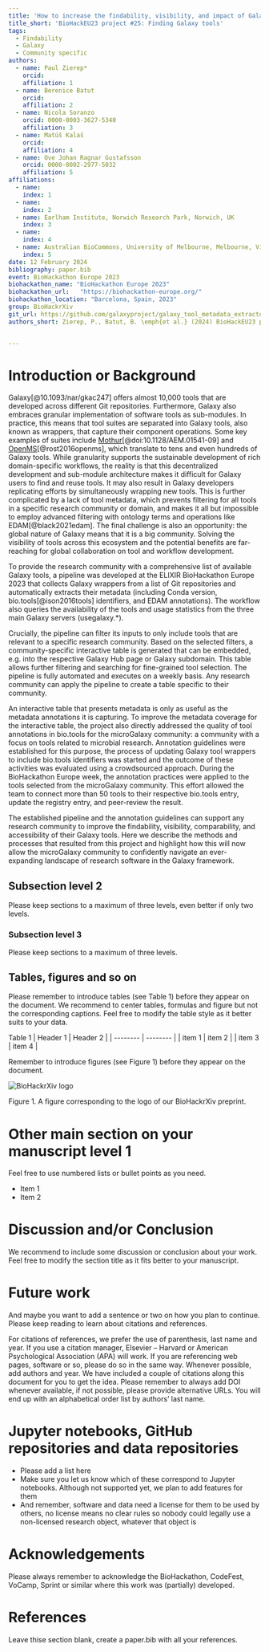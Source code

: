 ```yaml
---
title: 'How to increase the findability, visibility, and impact of Galaxy tools for your scientific community'
title_short: 'BioHackEU23 project #25: Finding Galaxy tools'
tags:
  - Findability
  - Galaxy
  - Community specific
authors:
  - name: Paul Zierep*
	orcid:
	affiliation: 1
  - name: Berenice Batut
	orcid:
	affiliation: 2
  - name: Nicola Soranzo
	orcid: 0000-0003-3627-5340
	affiliation: 3
  - name: Matúš Kalaš
	orcid:
	affiliation: 4
  - name: Ove Johan Ragnar Gustafsson
	orcid: 0000-0002-2977-5032
	affiliation: 5
affiliations:
  - name: 
	index: 1
  - name: 
	index: 2
  - name: Earlham Institute, Norwich Research Park, Norwich, UK
	index: 3
  - name: 
	index: 4
  - name: Australian BioCommons, University of Melbourne, Melbourne, Victoria, Australia
	index: 5
date: 12 February 2024
bibliography: paper.bib
event: BioHackathon Europe 2023
biohackathon_name: "BioHackathon Europe 2023"
biohackathon_url:   "https://biohackathon-europe.org/"
biohackathon_location: "Barcelona, Spain, 2023"
group: BioHackrXiv
git_url: https://github.com/galaxyproject/galaxy_tool_metadata_extractor/tree/e604ffd9866f9c32f797ceee45062b4d6f2a1513/docs/publications/BioHackrXiv
authors_short: Zierep, P., Batut, B. \emph{et al.} (2024) BioHackEU23 project #25: Finding Galaxy tools


---
```


# Introduction or Background

Galaxy[@10.1093/nar/gkac247] offers almost 10,000 tools that are developed across different Git repositories. Furthermore, Galaxy also embraces granular implementation of software tools as sub-modules. In practice, this means that tool suites are separated into Galaxy tools, also known as wrappers, that capture their component operations. Some key examples of suites include [Mothur](https://bio.tools/mothur)[@doi:10.1128/AEM.01541-09] and [OpenMS](https://bio.tools/openms)[@rost2016openms], which translate to tens and even hundreds of Galaxy tools. While granularity supports the sustainable development of rich domain-specific workflows, the reality is that this decentralized development and sub-module architecture makes it difficult for Galaxy users to find and reuse tools. It may also result in Galaxy developers replicating efforts by simultaneously wrapping new tools. This is further complicated by a lack of tool metadata, which prevents filtering for all tools in a specific research community or domain, and makes it all but impossible to employ advanced filtering with ontology terms and operations like EDAM[@black2021edam]. The final challenge is also an opportunity: the global nature of Galaxy means that it is a big community. Solving the visibility of tools across this ecosystem and the potential benefits are far-reaching for global collaboration on tool and workflow development.


To provide the research community with a comprehensive list of available Galaxy tools, a pipeline was developed at the ELIXIR BioHackathon Europe 2023 that collects Galaxy wrappers from a list of Git repositories and automatically extracts their metadata (including Conda version, bio.tools[@ison2016tools] identifiers, and EDAM annotations). The workflow also queries the availability of the tools and usage statistics from the three main Galaxy servers (usegalaxy.*). 


Crucially, the pipeline can filter its inputs to only include tools that are relevant to a specific research community. Based on the selected filters, a community-specific interactive table is generated that can be embedded, e.g. into the respective Galaxy Hub page or Galaxy subdomain. This table allows further filtering and searching for fine-grained tool selection. The pipeline is fully automated and executes on a weekly basis. Any research community can apply the pipeline to create a table specific to their community.


An interactive table that presents metadata is only as useful as the metadata annotations it is capturing. To improve the metadata coverage for the interactive table, the project also directly addressed the quality of tool annotations in bio.tools for the microGalaxy community: a community with a focus on tools related to microbial research. Annotation guidelines were established for this purpose, the process of updating Galaxy tool wrappers to include bio.tools identifiers was started and the outcome of these activities was evaluated using a crowdsourced approach. During the BioHackathon Europe week, the annotation practices were applied to the tools selected from the microGalaxy community. This effort allowed the team to connect more than 50 tools to their respective bio.tools entry, update the registry entry, and peer-review the result. 


The established pipeline and the annotation guidelines can support any research community to improve the findability, visibility, comparability, and accessibility of their Galaxy tools. Here we describe the methods and processes that resulted from this project and highlight how this will now allow the microGalaxy community to confidently navigate an ever-expanding landscape of research software in the Galaxy framework. 


## Subsection level 2

Please keep sections to a maximum of three levels, even better if only two levels.

### Subsection level 3

Please keep sections to a maximum of three levels.

## Tables, figures and so on

Please remember to introduce tables (see Table 1) before they appear on the document. We recommend to center tables, formulas and figure but not the corresponding captions. Feel free to modify the table style as it better suits to your data.

Table 1
| Header 1 | Header 2 |
| -------- | -------- |
| item 1 | item 2 |
| item 3 | item 4 |

Remember to introduce figures (see Figure 1) before they appear on the document. 

![BioHackrXiv logo](./biohackrxiv.png)
 
Figure 1. A figure corresponding to the logo of our BioHackrXiv preprint.

# Other main section on your manuscript level 1

Feel free to use numbered lists or bullet points as you need.
* Item 1
* Item 2

# Discussion and/or Conclusion

We recommend to include some discussion or conclusion about your work. Feel free to modify the section title as it fits better to your manuscript.

# Future work

And maybe you want to add a sentence or two on how you plan to continue. Please keep reading to learn about citations and references.

For citations of references, we prefer the use of parenthesis, last name and year. If you use a citation manager, Elsevier – Harvard or American Psychological Association (APA) will work. If you are referencing web pages, software or so, please do so in the same way. Whenever possible, add authors and year. We have included a couple of citations along this document for you to get the idea. Please remember to always add DOI whenever available, if not possible, please provide alternative URLs. You will end up with an alphabetical order list by authors’ last name.

# Jupyter notebooks, GitHub repositories and data repositories

* Please add a list here
* Make sure you let us know which of these correspond to Jupyter notebooks. Although not supported yet, we plan to add features for them
* And remember, software and data need a license for them to be used by others, no license means no clear rules so nobody could legally use a non-licensed research object, whatever that object is

# Acknowledgements
Please always remember to acknowledge the BioHackathon, CodeFest, VoCamp, Sprint or similar where this work was (partially) developed.

# References

Leave thise section blank, create a paper.bib with all your references.